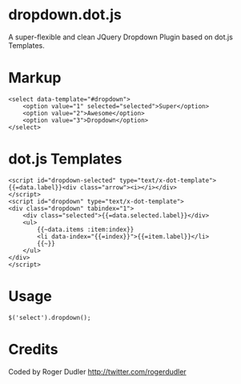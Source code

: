 # dropdown.dot.js

A super-flexible and clean JQuery Dropdown Plugin based on dot.js Templates.

# Markup

    <select data-template="#dropdown">
        <option value="1" selected="selected">Super</option>
        <option value="2">Awesome</option>
        <option value="3">Dropdown</option>
    </select>

# dot.js Templates

    <script id="dropdown-selected" type="text/x-dot-template">
    {{=data.label}}<div class="arrow"><i></i></div>
    </script>
    <script id="dropdown" type="text/x-dot-template">
    <div class="dropdown" tabindex="1">
        <div class="selected">{{=data.selected.label}}</div>
        <ul>
            {{~data.items :item:index}}
            <li data-index="{{=index}}">{{=item.label}}</li>
            {{~}}
        </ul>
    </div>
    </script>

# Usage

    $('select').dropdown();

# Credits

Coded by Roger Dudler
http://twitter.com/rogerdudler